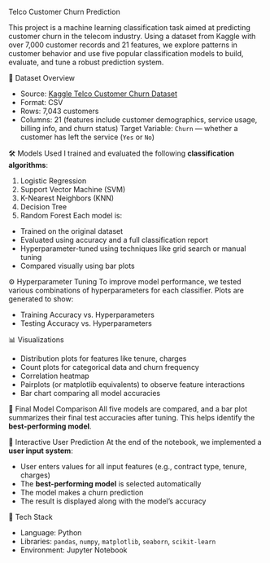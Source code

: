 Telco Customer Churn Prediction

This project is a machine learning classification task aimed at predicting customer churn in the telecom industry. Using a dataset from Kaggle with over 7,000 customer records and 21 features, we explore patterns in customer behavior and use five popular classification models to build, evaluate, and tune a robust prediction system.

📁 Dataset Overview
- Source: [Kaggle Telco Customer Churn Dataset](https://www.kaggle.com/blastchar/telco-customer-churn)
- Format: CSV
- Rows: 7,043 customers
- Columns: 21 (features include customer demographics, service usage, billing info, and churn status)
Target Variable: `Churn` — whether a customer has left the service (`Yes` or `No`)

🛠️ Models Used
I trained and evaluated the following **classification algorithms**:
1. Logistic Regression
2. Support Vector Machine (SVM)
3. K-Nearest Neighbors (KNN)
4. Decision Tree
5. Random Forest
Each model is:
- Trained on the original dataset
- Evaluated using accuracy and a full classification report
- Hyperparameter-tuned using techniques like grid search or manual tuning
- Compared visually using bar plots

⚙️ Hyperparameter Tuning
To improve model performance, we tested various combinations of hyperparameters for each classifier. Plots are generated to show:
- Training Accuracy vs. Hyperparameters
- Testing Accuracy vs. Hyperparameters
  
📊 Visualizations
- Distribution plots for features like tenure, charges
- Count plots for categorical data and churn frequency
- Correlation heatmap
- Pairplots (or matplotlib equivalents) to observe feature interactions
- Bar chart comparing all model accuracies

🧠 Final Model Comparison
All five models are compared, and a bar plot summarizes their final test accuracies after tuning. This helps identify the **best-performing model**.

🎯 Interactive User Prediction
At the end of the notebook, we implemented a **user input system**:
- User enters values for all input features (e.g., contract type, tenure, charges)
- The **best-performing model** is selected automatically
- The model makes a churn prediction
- The result is displayed along with the model’s accuracy

🧰 Tech Stack
- Language: Python
- Libraries: `pandas`, `numpy`, `matplotlib`, `seaborn`, `scikit-learn`
- Environment: Jupyter Notebook
